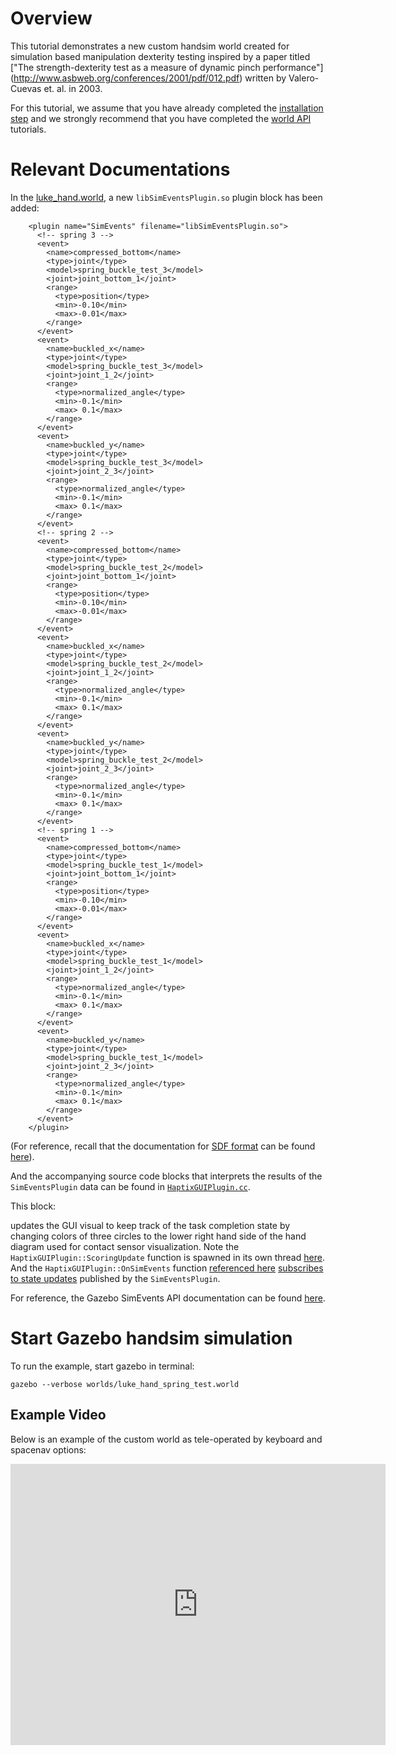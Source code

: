 # Overview

This tutorial demonstrates a new custom handsim world created for simulation based
manipulation dexterity testing inspired by a paper titled
["The strength-dexterity test as a measure of dynamic pinch performance"]
(http://www.asbweb.org/conferences/2001/pdf/012.pdf)
written by Valero-Cuevas et. al. in 2003.

For this tutorial, we assume that you have already completed the
[installation step](http://gazebosim.org/tutorials?tut=haptix_install&cat=haptix)
and we strongly recommend that you have completed the
[world API](http://gazebosim.org/tutorials?tut=haptix_sim_api&cat=haptix)
tutorials.

# Relevant Documentations

In the [luke_hand.world](https://bitbucket.org/osrf/handsim/src/8fe03d4d113659c1cc04ea788792b1b7e995c267/worlds/luke_hand.world?at=default&fileviewer=file-view-default#luke_hand.world-4),
  a new `libSimEventsPlugin.so` plugin block has been added:

~~~
    <plugin name="SimEvents" filename="libSimEventsPlugin.so">
      <!-- spring 3 -->
      <event>
        <name>compressed_bottom</name>
        <type>joint</type>
        <model>spring_buckle_test_3</model>
        <joint>joint_bottom_1</joint>
        <range>
          <type>position</type>
          <min>-0.10</min>
          <max>-0.01</max>
        </range>
      </event>
      <event>
        <name>buckled_x</name>
        <type>joint</type>
        <model>spring_buckle_test_3</model>
        <joint>joint_1_2</joint>
        <range>
          <type>normalized_angle</type>
          <min>-0.1</min>
          <max> 0.1</max>
        </range>
      </event>
      <event>
        <name>buckled_y</name>
        <type>joint</type>
        <model>spring_buckle_test_3</model>
        <joint>joint_2_3</joint>
        <range>
          <type>normalized_angle</type>
          <min>-0.1</min>
          <max> 0.1</max>
        </range>
      </event>
      <!-- spring 2 -->
      <event>
        <name>compressed_bottom</name>
        <type>joint</type>
        <model>spring_buckle_test_2</model>
        <joint>joint_bottom_1</joint>
        <range>
          <type>position</type>
          <min>-0.10</min>
          <max>-0.01</max>
        </range>
      </event>
      <event>
        <name>buckled_x</name>
        <type>joint</type>
        <model>spring_buckle_test_2</model>
        <joint>joint_1_2</joint>
        <range>
          <type>normalized_angle</type>
          <min>-0.1</min>
          <max> 0.1</max>
        </range>
      </event>
      <event>
        <name>buckled_y</name>
        <type>joint</type>
        <model>spring_buckle_test_2</model>
        <joint>joint_2_3</joint>
        <range>
          <type>normalized_angle</type>
          <min>-0.1</min>
          <max> 0.1</max>
        </range>
      </event>
      <!-- spring 1 -->
      <event>
        <name>compressed_bottom</name>
        <type>joint</type>
        <model>spring_buckle_test_1</model>
        <joint>joint_bottom_1</joint>
        <range>
          <type>position</type>
          <min>-0.10</min>
          <max>-0.01</max>
        </range>
      </event>
      <event>
        <name>buckled_x</name>
        <type>joint</type>
        <model>spring_buckle_test_1</model>
        <joint>joint_1_2</joint>
        <range>
          <type>normalized_angle</type>
          <min>-0.1</min>
          <max> 0.1</max>
        </range>
      </event>
      <event>
        <name>buckled_y</name>
        <type>joint</type>
        <model>spring_buckle_test_1</model>
        <joint>joint_2_3</joint>
        <range>
          <type>normalized_angle</type>
          <min>-0.1</min>
          <max> 0.1</max>
        </range>
      </event>
    </plugin>
~~~

(For reference, recall that the documentation for [SDF format](http://www.sdformat.org/) can be found [here](http://gazebosim.org/tutorials?cat=build_world)).

And the accompanying source code blocks that interprets the results of the `SimEventsPlugin` data can be found in [`HaptixGUIPlugin.cc`](https://bitbucket.org/osrf/handsim/src/spring_buckle_test/src/HaptixGUIPlugin.cc).

This block:

<include lang='c' src='https://bitbucket.org/osrf/handsim/raw/d8e8f7e996266a85dc15e63687d1c8ee15e4bab7/src/HaptixGUIPlugin.cc' from='/void HaptixGUIPlugin::ScoringUpdate\(\)/' to='/void HaptixGUIPlugin::PollTracking/' /> 

updates the GUI visual to keep track of the task completion state by changing colors of three circles to the lower right hand
side of the hand diagram used for contact sensor visualization.
Note the `HaptixGUIPlugin::ScoringUpdate` function is spawned in its own thread [here](https://bitbucket.org/osrf/handsim/src/d8e8f7e996266a85dc15e63687d1c8ee15e4bab7/src/HaptixGUIPlugin.cc?at=default&fileviewer=file-view-default#HaptixGUIPlugin.cc-718).
And the `HaptixGUIPlugin::OnSimEvents` function [referenced here](https://bitbucket.org/osrf/handsim/src/d8e8f7e996266a85dc15e63687d1c8ee15e4bab7/src/HaptixGUIPlugin.cc?at=default&fileviewer=file-view-default#HaptixGUIPlugin.cc-1560) [subscribes to state updates](https://bitbucket.org/osrf/handsim/src/d8e8f7e996266a85dc15e63687d1c8ee15e4bab7/src/HaptixGUIPlugin.cc?at=default&fileviewer=file-view-default#HaptixGUIPlugin.cc-463) published by the `SimEventsPlugin`.

For reference, the Gazebo SimEvents API documentation can be found
[here](http://osrf-distributions.s3.amazonaws.com/gazebo/api/dev/classgazebo_1_1SimEventsPlugin.html).

# Start Gazebo handsim simulation

To run the example, start gazebo in terminal:

~~~
gazebo --verbose worlds/luke_hand_spring_test.world
~~~

## Example Video

Below is an example of the custom world as tele-operated by keyboard and spacenav options:

<iframe width="600" height="450" src="https://www.youtube.com/embed/q-WT0C6UhHc" frameborder="0" allowfullscreen></iframe>
